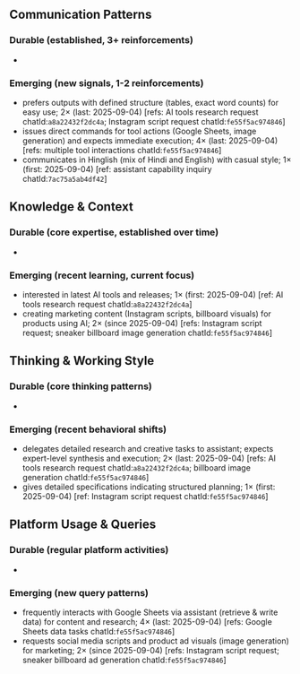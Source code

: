 ## Communication Patterns
### Durable (established, 3+ reinforcements)
-

### Emerging (new signals, 1-2 reinforcements)
- prefers outputs with defined structure (tables, exact word counts) for easy use; 2× (last: 2025-09-04) [refs: AI tools research request chatId:`a8a22432f2dc4a`; Instagram script request chatId:`fe55f5ac974846`]
- issues direct commands for tool actions (Google Sheets, image generation) and expects immediate execution; 4× (last: 2025-09-04) [refs: multiple tool interactions chatId:`fe55f5ac974846`]
- communicates in Hinglish (mix of Hindi and English) with casual style; 1× (first: 2025-09-04) [ref: assistant capability inquiry chatId:`7ac75a5ab4df42`]

## Knowledge & Context
### Durable (core expertise, established over time)
-

### Emerging (recent learning, current focus)
- interested in latest AI tools and releases; 1× (first: 2025-09-04) [ref: AI tools research request chatId:`a8a22432f2dc4a`]
- creating marketing content (Instagram scripts, billboard visuals) for products using AI; 2× (since 2025-09-04) [refs: Instagram script request; sneaker billboard image generation chatId:`fe55f5ac974846`]

## Thinking & Working Style
### Durable (core thinking patterns)
-

### Emerging (recent behavioral shifts)
- delegates detailed research and creative tasks to assistant; expects expert-level synthesis and execution; 2× (last: 2025-09-04) [refs: AI tools research request chatId:`a8a22432f2dc4a`; billboard image generation chatId:`fe55f5ac974846`]
- gives detailed specifications indicating structured planning; 1× (first: 2025-09-04) [ref: Instagram script request chatId:`fe55f5ac974846`]

## Platform Usage & Queries
### Durable (regular platform activities)
-

### Emerging (new query patterns)
- frequently interacts with Google Sheets via assistant (retrieve & write data) for content and research; 4× (last: 2025-09-04) [refs: Google Sheets data tasks chatId:`fe55f5ac974846`]
- requests social media scripts and product ad visuals (image generation) for marketing; 2× (since 2025-09-04) [refs: Instagram script request; sneaker billboard ad generation chatId:`fe55f5ac974846`]